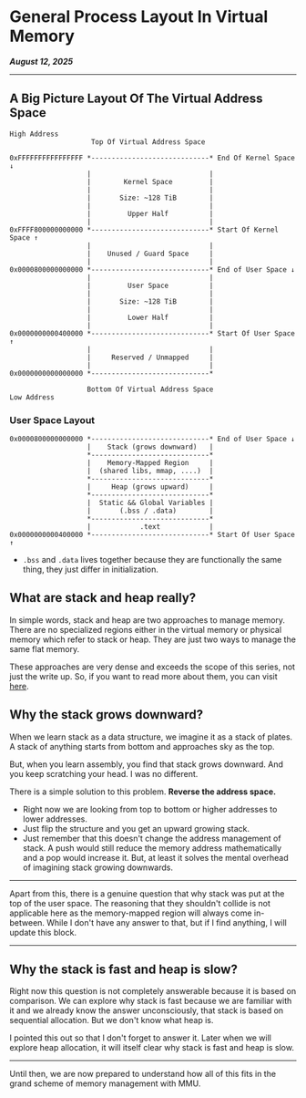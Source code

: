 # General Process Layout In Virtual Memory

_**August 12, 2025**_

***

## A Big Picture Layout Of The Virtual Address Space

```
High Address
                    Top Of Virtual Address Space

0xFFFFFFFFFFFFFFFF *-----------------------------* End Of Kernel Space ↓
                   |                             |
                   |        Kernel Space         |
                   |                             |
                   |       Size: ~128 TiB        |
                   |                             |
                   |         Upper Half          |
                   |                             |
0xFFFF800000000000 *-----------------------------* Start Of Kernel Space ↑
                   |                             |
                   |    Unused / Guard Space     |
                   |                             |
0x0000800000000000 *-----------------------------* End of User Space ↓
                   |                             |
                   |         User Space          |
                   |                             |
                   |       Size: ~128 TiB        |
                   |                             |
                   |         Lower Half          |
                   |                             |
0x0000000000400000 *-----------------------------* Start Of User Space ↑
                   |                             |
                   |     Reserved / Unmapped     |
                   |                             |
0x0000000000000000 *-----------------------------*

                   Bottom Of Virtual Address Space
Low Address
```

### User Space Layout

```
0x0000800000000000 *-----------------------------* End of User Space ↓
                   |    Stack (grows downward)   |
                   *-----------------------------*
                   |    Memory-Mapped Region     |
                   |  (shared libs, mmap, ....)  |
                   *-----------------------------*
                   |     Heap (grows upward)     |
                   *-----------------------------*
                   |  Static && Global Variables |
                   |       (.bss / .data)        |
                   *-----------------------------*
                   |            .text            |
0x0000000000400000 *-----------------------------* Start Of User Space ↑
```

* `.bss` and `.data` lives together because they are functionally the same thing, they just differ in initialization.

## What are stack and heap really?

In simple words, stack and heap are two approaches to manage memory. There are no specialized regions either in the virtual memory or physical memory which refer to stack or heap. They are just two ways to manage the same flat memory.

These approaches are very dense and exceeds the scope of this series, not just the write up. So, if you want to read more about them, you can visit [here](https://ankuragrawal.gitbook.io/home/~/revisions/9oCulmOXQVthvPHUANsQ/approaches-to-memory-management).

## Why the stack grows downward?

When we learn stack as a data structure, we imagine it as a stack of plates. A stack of anything starts from bottom and approaches sky as the top.

But, when you learn assembly, you find that stack grows downward. And you keep scratching your head. I was no different.

There is a simple solution to this problem. **Reverse the address space.**

* Right now we are looking from top to bottom or higher addresses to lower addresses.
* Just flip the structure and you get an upward growing stack.
* Just remember that this doesn't change the address management of stack. A push would still reduce the memory address mathematically and a pop would increase it. But, at least it solves the mental overhead of imagining stack growing downwards.

***

Apart from this, there is a genuine question that why stack was put at the top of the user space. The reasoning that they shouldn't collide is not applicable here as the memory-mapped region will always come in-between. While I don't have any answer to that, but if I find anything, I will update this block.

***

## Why the stack is fast and heap is slow?

Right now this question is not completely answerable because it is based on comparison. We can explore why stack is fast because we are familiar with it and we already know the answer unconsciously, that stack is based on sequential allocation. But we don't know what heap is.

I pointed this out so that I don't forget to answer it. Later when we will explore heap allocation, it will itself clear why stack is fast and heap is slow.

***

Until then, we are now prepared to understand how all of this fits in the grand scheme of memory management with MMU.
